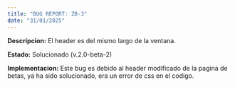 ```yaml
---
title: "BUG REPORT: ZB-3"
date: "31/01/2025"
---
```


**Descripcion:** El header es del mismo largo de la ventana.

**Estado:** Solucionado (v.2.0-beta-2)

**Implementacion:** Este bug es debido al header modificado de la pagina de betas, ya ha sido solucionado, era un error de css en el codigo.
